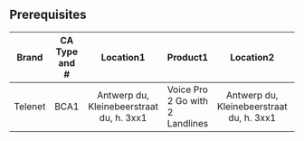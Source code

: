 ## Prerequisites

|  Brand  | CA Type and # |                Location1                 | Product1                        |                Location2                 | Product2        |
|:-------:|:-------------:|:----------------------------------------:|---------------------------------|:----------------------------------------:|-----------------|
| Telenet |     BCA1      | Antwerp du, Kleinebeerstraat du, h. 3xx1 | Voice Pro 2 Go with 2 Landlines | Antwerp du, Kleinebeerstraat du, h. 3xx1 | Voice Pro Multi |